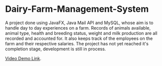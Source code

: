 # Dairy-Farm-Management-System
A project done using JavaFX, Java Mail API and MySQL, whose aim is to handle day to day experiences on a farm.
Records of animals available, animal type, health and breeding status, weight and milk production are all recorded 
and accounted for. It also keeps track of the employees on the farm and their respective salaries. 
The project has not yet reached it's completion stage, development is still in process. 

[Video Demo Link](https://youtu.be/w1E02M7Fvkg).
